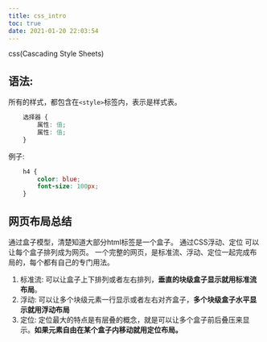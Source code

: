 ```yaml
---
title: css_intro
toc: true
date: 2021-01-20 22:03:54
---
```

css(Cascading Style Sheets)

## 语法:
所有的样式，都包含在`<style>`标签内，表示是样式表。
```css
    选择器 {
        属性: 值;
        属性: 值;
    }
```
例子:
```css
    h4 {
        color: blue;
        font-size: 100px;
    }
```

## 网页布局总结

通过盒子模型，清楚知道大部分html标签是一个盒子。
通过CSS浮动、定位 可以让每个盒子排列成为网页。
一个完整的网页，是标准流、浮动、定位一起完成布局的，每个都有自己的专门用法。

1. 标准流: 可以让盒子上下排列或者左右排列，**垂直的块级盒子显示就用标准流布局**。
2. 浮动: 可以让多个块级元素一行显示或者左右对齐盒子，**多个块级盒子水平显示就用浮动布局**
3. 定位: 定位最大的特点是有层叠的概念，就是可以让多个盒子前后叠压来显示。**如果元素自由在某个盒子内移动就用定位布局。**

